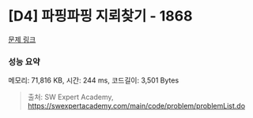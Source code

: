 # [D4] 파핑파핑 지뢰찾기 - 1868 

[문제 링크](https://swexpertacademy.com/main/code/problem/problemDetail.do?contestProbId=AV5LwsHaD1MDFAXc) 

### 성능 요약

메모리: 71,816 KB, 시간: 244 ms, 코드길이: 3,501 Bytes



> 출처: SW Expert Academy, https://swexpertacademy.com/main/code/problem/problemList.do